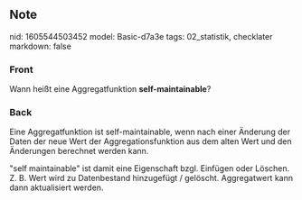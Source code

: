 ## Note
nid: 1605544503452
model: Basic-d7a3e
tags: 02_statistik, checklater
markdown: false

### Front
<p>Wann heißt eine Aggregatfunktion <b>self-maintainable</b>?

### Back
<p>Eine Aggregatfunktion ist self-maintainable, wenn nach einer Änderung der Daten der neue Wert der Aggregationsfunktion aus dem alten Wert und den Änderungen berechnet werden kann.</p><p>"self maintainable" ist damit eine Eigenschaft bzgl. Einfügen oder Löschen. <span>Z. B. Wert wird zu Datenbestand hinzugefügt / gelöscht. Aggregatwert kann dann aktualisiert werden.</span></p>
